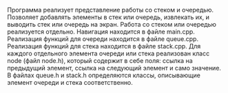 Программа реализует представление работы со стеком и очередью. Позволяет добавлять элементы в стек или очередь, извлекать их, и выводить стек или очередь на экран.
Работа со стеком или очередью реализуется отдельно. Навигация находится в файле main.cpp. 
Реализация функций для очереди находится в файле queue.cpp.
Реализация функций для стека находится в файле stack.cpp. 
Для каждого отдельного элемента очереди или стека реализован класс node (файл node.h), который содержит в себе поля: ссылка на предыдущий элемент, ссылка на следующий элемент и само значение.
В файлах queue.h и stack.h определяются классы, описывающие элемент очереди и стека соответственно.

